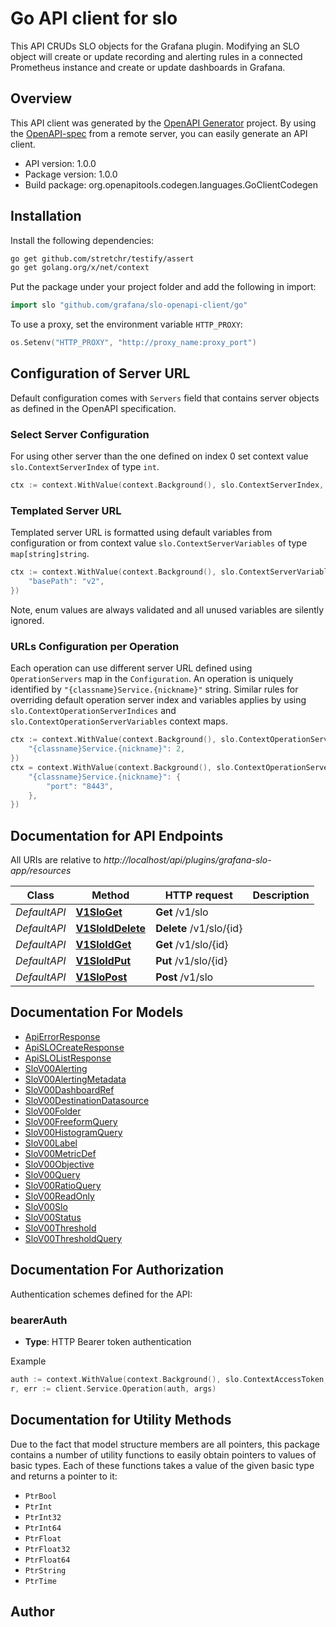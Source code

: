 # Go API client for slo

This API CRUDs SLO objects for the Grafana plugin. 
Modifying an SLO object will create or update recording and alerting rules in a connected Prometheus instance and create or update dashboards in Grafana.

## Overview
This API client was generated by the [OpenAPI Generator](https://openapi-generator.tech) project.  By using the [OpenAPI-spec](https://www.openapis.org/) from a remote server, you can easily generate an API client.

- API version: 1.0.0
- Package version: 1.0.0
- Build package: org.openapitools.codegen.languages.GoClientCodegen

## Installation

Install the following dependencies:

```sh
go get github.com/stretchr/testify/assert
go get golang.org/x/net/context
```

Put the package under your project folder and add the following in import:

```go
import slo "github.com/grafana/slo-openapi-client/go"
```

To use a proxy, set the environment variable `HTTP_PROXY`:

```go
os.Setenv("HTTP_PROXY", "http://proxy_name:proxy_port")
```

## Configuration of Server URL

Default configuration comes with `Servers` field that contains server objects as defined in the OpenAPI specification.

### Select Server Configuration

For using other server than the one defined on index 0 set context value `slo.ContextServerIndex` of type `int`.

```go
ctx := context.WithValue(context.Background(), slo.ContextServerIndex, 1)
```

### Templated Server URL

Templated server URL is formatted using default variables from configuration or from context value `slo.ContextServerVariables` of type `map[string]string`.

```go
ctx := context.WithValue(context.Background(), slo.ContextServerVariables, map[string]string{
	"basePath": "v2",
})
```

Note, enum values are always validated and all unused variables are silently ignored.

### URLs Configuration per Operation

Each operation can use different server URL defined using `OperationServers` map in the `Configuration`.
An operation is uniquely identified by `"{classname}Service.{nickname}"` string.
Similar rules for overriding default operation server index and variables applies by using `slo.ContextOperationServerIndices` and `slo.ContextOperationServerVariables` context maps.

```go
ctx := context.WithValue(context.Background(), slo.ContextOperationServerIndices, map[string]int{
	"{classname}Service.{nickname}": 2,
})
ctx = context.WithValue(context.Background(), slo.ContextOperationServerVariables, map[string]map[string]string{
	"{classname}Service.{nickname}": {
		"port": "8443",
	},
})
```

## Documentation for API Endpoints

All URIs are relative to *http://localhost/api/plugins/grafana-slo-app/resources*

Class | Method | HTTP request | Description
------------ | ------------- | ------------- | -------------
*DefaultAPI* | [**V1SloGet**](docs/DefaultAPI.md#v1sloget) | **Get** /v1/slo | 
*DefaultAPI* | [**V1SloIdDelete**](docs/DefaultAPI.md#v1sloiddelete) | **Delete** /v1/slo/{id} | 
*DefaultAPI* | [**V1SloIdGet**](docs/DefaultAPI.md#v1sloidget) | **Get** /v1/slo/{id} | 
*DefaultAPI* | [**V1SloIdPut**](docs/DefaultAPI.md#v1sloidput) | **Put** /v1/slo/{id} | 
*DefaultAPI* | [**V1SloPost**](docs/DefaultAPI.md#v1slopost) | **Post** /v1/slo | 


## Documentation For Models

 - [ApiErrorResponse](docs/ApiErrorResponse.md)
 - [ApiSLOCreateResponse](docs/ApiSLOCreateResponse.md)
 - [ApiSLOListResponse](docs/ApiSLOListResponse.md)
 - [SloV00Alerting](docs/SloV00Alerting.md)
 - [SloV00AlertingMetadata](docs/SloV00AlertingMetadata.md)
 - [SloV00DashboardRef](docs/SloV00DashboardRef.md)
 - [SloV00DestinationDatasource](docs/SloV00DestinationDatasource.md)
 - [SloV00Folder](docs/SloV00Folder.md)
 - [SloV00FreeformQuery](docs/SloV00FreeformQuery.md)
 - [SloV00HistogramQuery](docs/SloV00HistogramQuery.md)
 - [SloV00Label](docs/SloV00Label.md)
 - [SloV00MetricDef](docs/SloV00MetricDef.md)
 - [SloV00Objective](docs/SloV00Objective.md)
 - [SloV00Query](docs/SloV00Query.md)
 - [SloV00RatioQuery](docs/SloV00RatioQuery.md)
 - [SloV00ReadOnly](docs/SloV00ReadOnly.md)
 - [SloV00Slo](docs/SloV00Slo.md)
 - [SloV00Status](docs/SloV00Status.md)
 - [SloV00Threshold](docs/SloV00Threshold.md)
 - [SloV00ThresholdQuery](docs/SloV00ThresholdQuery.md)


## Documentation For Authorization


Authentication schemes defined for the API:
### bearerAuth

- **Type**: HTTP Bearer token authentication

Example

```go
auth := context.WithValue(context.Background(), slo.ContextAccessToken, "BEARER_TOKEN_STRING")
r, err := client.Service.Operation(auth, args)
```


## Documentation for Utility Methods

Due to the fact that model structure members are all pointers, this package contains
a number of utility functions to easily obtain pointers to values of basic types.
Each of these functions takes a value of the given basic type and returns a pointer to it:

* `PtrBool`
* `PtrInt`
* `PtrInt32`
* `PtrInt64`
* `PtrFloat`
* `PtrFloat32`
* `PtrFloat64`
* `PtrString`
* `PtrTime`

## Author



